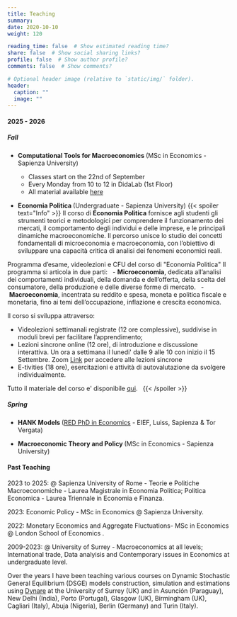 ```yaml
---
title: Teaching
summary:
date: 2020-10-10
weight: 120

reading_time: false  # Show estimated reading time?
share: false  # Show social sharing links?
profile: false  # Show author profile?
comments: false  # Show comments?

# Optional header image (relative to `static/img/` folder).
header:
  caption: ""
  image: ""
---
```

#### 2025 - 2026

##### Fall

* <b> Computational Tools for Macroeconomics </b> (MSc in Economics - Sapienza University)
  - Classes start on the 22nd of September
  - Every Monday from 10 to 12 in DidaLab (1st Floor)
  - All material available [here](https://ccantore.github.io/computational-macro-matlab/)

* <b> Economia Politica </b> (Undergraduate - Sapienza University)
{{< spoiler text="Info" >}}
Il corso di **Economia Politica** fornisce agli studenti gli strumenti teorici e metodologici per comprendere il funzionamento dei mercati, il comportamento degli individui e delle imprese, e le principali dinamiche macroeconomiche. Il percorso unisce lo studio dei concetti fondamentali di microeconomia e macroeconomia, con l’obiettivo di sviluppare una capacità critica di analisi dei fenomeni economici reali. 

Programma d’esame, videolezioni e CFU del corso di "Economia Politica"
Il programma si articola in due parti:  
- **Microeconomia**, dedicata all’analisi dei comportamenti individuali, della domanda e dell’offerta, della scelta del consumatore, della produzione e delle diverse forme di mercato.  
- **Macroeconomia**, incentrata su reddito e spesa, moneta e politica fiscale e monetaria, fino ai temi dell’occupazione, inflazione e crescita economica.

Il corso si sviluppa attraverso:  
- Videolezioni settimanali registrate (12 ore complessive), suddivise in moduli brevi per facilitare l’apprendimento;  
- Lezioni sincrone online (12 ore), di introduzione e discussione interattiva. Un ora a settimana il lunedi' dalle 9 alle 10 con inizio il 15 Settembre. Zoom [Link](uniroma1.zoom.us/j/4281494186?_x_zm_rtaid=AyJOYajHRR-4P0ywjEjGLQ.1757361091913.d3baa7aab34c85ef6313c97596df2750&_x_zm_rhtaid=149#success) per accedere alle lezioni sincrone
- E-tivities (18 ore), esercitazioni e attività di autovalutazione da svolgere individualmente.  

Tutto il materiale del corso e' disponibile [qui](elearning.unitelma.it/course/view.php?id=5302).  
{{< /spoiler >}}


##### Spring

* <b> HANK Models </b> ([RED PhD in Economics](https://www.redphd.it) - EIEF, Luiss, Sapienza \& Tor Vergata)

* <b> Macroeconomic Theory and Policy </b> (MSc in Economics - Sapienza University)


<!-- * <b> Politica Economica </b> (Undergraduate - Sapienza University)
{{< spoiler text="Programma" >}}
Il corso è finalizzato a fornire la conoscenza delle teorie, dei modelli e degli strumenti della politica economica e la capacità di applicarla con riferimento alle problematiche nazionali e internazionali, aziendali e istituzionali. 

Programma:
Politica economica ed economia politica.
Fallimenti del mercato microeconomici e macroeconomici. 
La teoria normativa della politica economica. 
I fallimenti dello stato e la teoria positiva della politica economica. 
L’analisi costi-benefici. Gli strumenti di politica microeconomica. 
Le politiche antimonopolistiche. 
Le politiche in presenza di esternalità e di beni pubblici. 
Le politiche redistributive e lo stato sociale. 
Gli obiettivi e gli strumenti macroeconomici in un’economia aperta. 
La politica monetaria.
La politica fiscale. 
La politica dei redditi e dei prezzi. 
Le politiche per la bilancia dei pagamenti. 
Politica economica e crescita economica. 
Le regole automatiche, gli interventi discrezionali e le incoerenze temporali. 
Politica economica e l’integrazione finanziaria internazionale.
{{< /spoiler >}}
{{< spoiler text="Testo" >}}
Acocella N., Politica economica e strategie aziendali, Carocci, Roma.
{{< /spoiler >}}
{{< spoiler text="Valutazione" >}}
L'esame consiste in una prova scritta e in una prova orale obbligatoria per poter ottenere un voto superiore al 25.

La prova scritta consiste in circa 20 domande a risposta multipla, comprendente anche domande su grafici e alcuni esercizi numerici, a cui si deve rispondere in 30 minuti.

In linea con quanto stabilito dalla facoltà, non sono previste prove intermedie o preappelli. Gli esami si terranno nelle finestre temporali previste dalla Facoltà.
{{< /spoiler >}}
{{< spoiler text="Calendario lezioni" >}}
Le lezioni inizieranno lunedì 18 settembre 2023 con il seguente calendario:

* Martedì ore 16-18 (Edificio: RM019 - Aula 5 Federico Caffè)
* Mercoledì ore 18-20 (Edificio: RM020 - Aula 10)
* Venerdì ore 14-16 (Edificio: RM019 -Aula 5 Federico Caffè)
{{< /spoiler >}}
{{< spoiler text="Elearning" >}}
[Moodle](https://elearning.uniroma1.it/course/view.php?id=16791)
{{< /spoiler >}} -->

<!--{{< spoiler text="Esame 07/02/2024" >}}
 Al seguente link e' disponibile il calendario degli orali che si terranno Martedì 23/1 pomeriggio:
https://docs.google.com/spreadsheets/d/14_FPKpAy2kjn_UObsanYpnw36u3v57VYgQ9TdA6OILA/edit#gid=2092080232

L'aula verra' comunicata solo a chi sosterrà l'esame. 

I risultati dell'appello del 07/02/2024 sono disponibili al seguente link: https://docs.google.com/spreadsheets/d/14_FPKpAy2kjn_UObsanYpnw36u3v57VYgQ9TdA6OILA/edit


**Chi ha ottenuto un voto almeno pari a 18 può**:
- verbalizzare il voto dello scritto (il voto comunicato nel link di sopra già comprende l’eventuale bonus +1 per chi ha concluso la prova entro i 25 minuti): per verbalizzare NON è necessario comunicare nulla; oppure
- sostenere la prova orale: in questo caso il voto finale sarà determinato dalla prova orale.
 
**Chi è risultato insufficiente** (#N) dovrà sostenere di nuovo la prova scritta al prossimo esame oppure, solo se ritiene di essere adeguatamente preparato, può chiedere di sostenere l’esame orale.

Potete comunicare la vostra scelta entro e non oltre le ore 12 di lunedì (12/02/2024) compilando la colonna "Scelta" nel foglio al link: https://docs.google.com/spreadsheets/d/14_FPKpAy2kjn_UObsanYpnw36u3v57VYgQ9TdA6OILA/edit

Per rifiutare il voto, scrivete accanto alla vostra matricola nella colonna “Scelta”: NO 
Per poter sostenere l'esame orale, scrivete accanto alla vostra matricola: ORALE 

**Non verranno presi in considerazione rifiuti o prenotazioni dell’orale mandati via mail**.

Si precisa che l'esame orale può portare ad un aumento o a una diminuzione del voto finale. **Non è necessario comunicare alcuna scelta qualora si intenda accettare il voto**.

L'esame orale si svolgerà Martedì 13/01/2024 a partire dalle ore 10.00 secondo un calendario che verrà preparato in base al numero di prenotati e comunicato Lunedì 12. L’ aula sarà comunicata insieme al calendario. 
{{< /spoiler >}}-->
<!-- calendario esami e risultati esami -->

<!-- * <b> Office Hours - Orario di ricevimento: </b> TBD   -->
  
  <!-- Tuesdays from 14.30 to 15.30 during term.

  Martedì dalle 14.30 alle 15.30 durante il periodo di lezione.  -->

#### Past Teaching

2023 to 2025: @ Sapienza University of Rome - Teorie e Politiche Macroeconomiche - Laurea Magistrale in Economia Politica; Politica Economica - Laurea Triennale in Economia e Finanza. 

2023: Economic Policy - MSc in Economics @ Sapienza University.

2022: Monetary Economics and Aggregate Fluctuations- MSc in Economics @ London School of Economics .

2009-2023: @ University of Surrey - Macroeconomics at all levels; International trade, Data analyisis and Contemporary issues in Economics at undergraduate level.

Over the years I have been teaching various courses on Dynamic Stochastic General Equilibrium (DSGE) models construction, simulation and estimations using <a href="http://www.dynare.org">Dynare</a> at the University of Surrey (UK) and in Asunción (Paraguay), New Delhi (India), Porto (Portugal), Glasgow (UK), Birmingham (UK), Cagliari (Italy), Abuja (Nigeria), Berlin (Germany) and Turin (Italy). 


